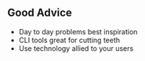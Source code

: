 ##  Good Advice

- Day to day problems best inspiration
- CLI tools great for cutting teeth
- Use technology allied to your users